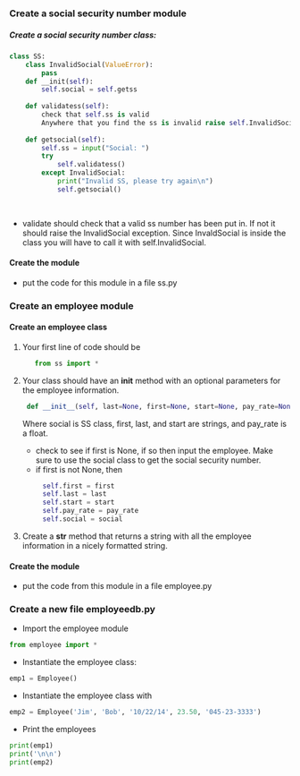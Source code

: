 ### Create a social security number module
##### Create a social security number class:
```python
class SS:
    class InvalidSocial(ValueError):
        pass
    def __init(self):
        self.social = self.getss
    
    def validatess(self):
        check that self.ss is valid
        Anywhere that you find the ss is invalid raise self.InvalidSocial
    
    def getsocial(self):
        self.ss = input("Social: ")
        try
            self.validatess()
        except InvalidSocial:
            print("Invalid SS, please try again\n")
            self.getsocial()        
        
        
```
- validate should check that a valid ss number has been put in. If not it should raise the InvalidSocial exception. Since InvaldSocial is inside the class you will have to call it with self.InvalidSocial.

#### Create the module
- put the code for this module in a file ss.py

### Create an employee module
#### Create an employee class
1. Your first line of code should be 
    ```python
       from ss import *
    ```

2. Your class should have an __init__ method with an optional parameters for the employee information.  
   ```python
    def __init__(self, last=None, first=None, start=None, pay_rate=None, social=None)
   ```
   Where social is SS class, first, last, and start are strings, and pay_rate is a float. 
   - check to see if first is None, if so then input the employee. Make sure to use the social class to get the social
     security number.
   - if first is not None, then
   ```python
        self.first = first
        self.last = last
        self.start = start
        self.pay_rate = pay_rate
        self.social = social
    ```

3. Create a __str__ method that returns a string with all the employee information in a nicely formatted string.

#### Create the module
- put the code from this module in a file employee.py

### Create a new file employeedb.py

- Import the employee module
```python
from employee import *
```
- Instantiate the employee class:
```python
emp1 = Employee()
```
- Instantiate the employee class with
```python
emp2 = Employee('Jim', 'Bob', '10/22/14', 23.50, '045-23-3333')
```
- Print the employees
```python
print(emp1)
print('\n\n')
print(emp2)
```


 
